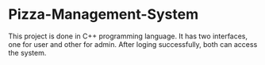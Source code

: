 # Pizza-Management-System
This project is done in C++ programming language. It has two interfaces, one for user and other for admin. After loging successfully, both can access the system.
